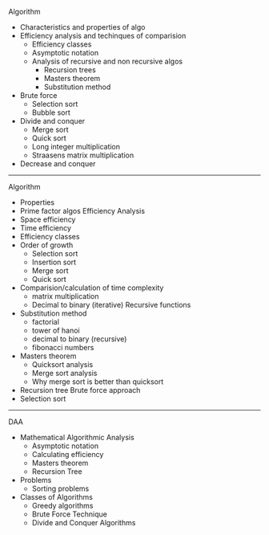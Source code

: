 


Algorithm
- Characteristics and properties of algo
- Efficiency analysis and techinques of comparision
	- Efficiency classes
	- Asymptotic notation
	- Analysis of recursive and non recursive algos
		- Recursion trees
		- Masters theorem
		- Substitution method
- Brute force
	- Selection sort
	- Bubble sort
- Divide and conquer
	- Merge sort
	- Quick sort
	- Long integer multiplication
	- Straasens matrix multiplication
- Decrease and conquer

---
Algorithm
- Properties
- Prime factor algos
Efficiency Analysis
- Space efficiency
- Time efficiency
- Efficiency classes
- Order of growth
	- Selection sort
	- Insertion sort
	- Merge sort
	- Quick sort
- Comparision/calculation of time complexity
	- matrix multiplication
	- Decimal to binary (iterative)
Recursive functions
- Substitution method
	- factorial
	- tower of hanoi
	- decimal to binary (recursive)
	- fibonacci numbers
- Masters theorem
	- Quicksort analysis
	- Merge sort analysis
	- Why merge sort is better than quicksort
- Recursion tree
Brute force approach
- Selection sort

--- 
DAA
- Mathematical Algorithmic Analysis
	- Asymptotic notation
	- Calculating efficiency
	- Masters theorem
	- Recursion Tree
- Problems
	- Sorting problems
- Classes of Algorithms
	- Greedy algorithms
	- Brute Force Technique
	- Divide and Conquer Algorithms
